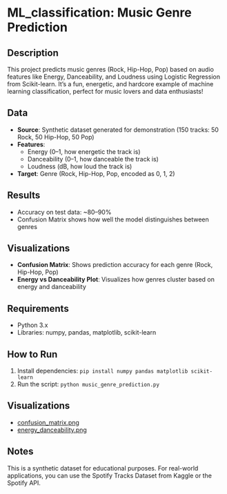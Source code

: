 # ML_classification: Music Genre Prediction

## Description
This project predicts music genres (Rock, Hip-Hop, Pop) based on audio features like Energy, Danceability, and Loudness using Logistic Regression from Scikit-learn. It’s a fun, energetic, and hardcore example of machine learning classification, perfect for music lovers and data enthusiasts!

## Data
- **Source**: Synthetic dataset generated for demonstration (150 tracks: 50 Rock, 50 Hip-Hop, 50 Pop)
- **Features**: 
  - Energy (0–1, how energetic the track is)
  - Danceability (0–1, how danceable the track is)
  - Loudness (dB, how loud the track is)
- **Target**: Genre (Rock, Hip-Hop, Pop, encoded as 0, 1, 2)

## Results
- Accuracy on test data: ~80–90%
- Confusion Matrix shows how well the model distinguishes between genres

## Visualizations
- **Confusion Matrix**: Shows prediction accuracy for each genre (Rock, Hip-Hop, Pop)
- **Energy vs Danceability Plot**: Visualizes how genres cluster based on energy and danceability

## Requirements
- Python 3.x
- Libraries: numpy, pandas, matplotlib, scikit-learn

## How to Run
1. Install dependencies: `pip install numpy pandas matplotlib scikit-learn`
2. Run the script: `python music_genre_prediction.py`

## Visualizations
- [confusion_matrix.png](https://github.com/AndreySukhanov/ML_classification/blob/16a241632f3bcd1660d05f6e8c582fe80485011c/confusion_matrix.png)
- [energy_danceability.png](https://github.com/AndreySukhanov/ML_classification/blob/4a4356bcc9be05ca9c8f58dba0e589f3c4f7c5ea/energy_danceability.png)

## Notes
This is a synthetic dataset for educational purposes. For real-world applications, you can use the Spotify Tracks Dataset from Kaggle or the Spotify API.
